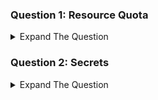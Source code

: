 ### Question 1: Resource Quota 

<details><summary>Expand The Question </summary>
<p>

Create a pod named kplabs-quota. The pod should have following configuration:

 a. Should run with nginx image.
 b. It should use maximum of 512 MiB of memory.
 c. It should use maximum of 2 core CPU.
 d. The POD should require a minimum of 128 MiB of memory before it is scheduled.
 
 </details>

### Question 2: Secrets

<details><summary>Expand The Question </summary>
<p>

Create a secret named kplabs-secret. The secret should have content where user=admin and pass=12345. Create a pod from the nginx image. Mount the secret as environment variables in the pod. The username should be available as DB_USER and password should be available as DB_PASSWORD inside the pod

 </details>
